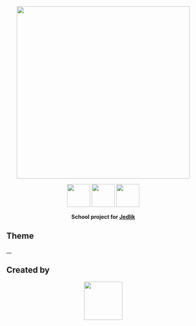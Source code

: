 <div align="center">
<img src="[https://raw.githubusercontent.com/farkaslevente/14AA-D-BazarBunker/main/MobilApp/Resources/Images/smalllogo.png](https://raw.githubusercontent.com/farkaslevente/HoldIt/master/HoldItLogo.png)" width="450"/> 


<a href="https://www.mysql.com/"><img src="https://simpleicons.org/icons/mysql.svg" width=60></a>
<a href="https://dotnet.microsoft.com/en-us/apps/maui"><img src="https://simpleicons.org/icons/dotnet.svg" width=60></a>
<a href="https://nodejs.org/en"><img src="https://simpleicons.org/icons/nodedotjs.svg" width=60></a>


**School project for <a href="https://jedlik.eu">Jedlik</a>**
</div>

## Theme

__

## Created by

<div align="center">
<a href="https://github.com/farkaslevente"><img src="https://avatars.githubusercontent.com/u/62425103?v=4" width="100"></a>
</div>


